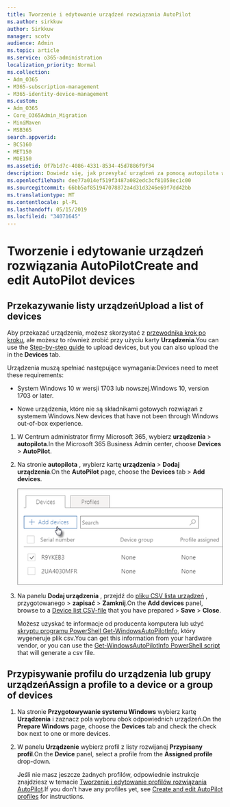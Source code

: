 ```yaml
---
title: Tworzenie i edytowanie urządzeń rozwiązania AutoPilot
ms.author: sirkkuw
author: Sirkkuw
manager: scotv
audience: Admin
ms.topic: article
ms.service: o365-administration
localization_priority: Normal
ms.collection:
- Adm_O365
- M365-subscription-management
- M365-identity-device-management
ms.custom:
- Adm_O365
- Core_O365Admin_Migration
- MiniMaven
- MSB365
search.appverid:
- BCS160
- MET150
- MOE150
ms.assetid: 0f7b1d7c-4086-4331-8534-45d7886f9f34
description: Dowiedz się, jak przesyłać urządzeń za pomocą autopilota w Microsoft 365 Business. Można przypisać profil do urządzenia lub grupy urządzeń.
ms.openlocfilehash: dee77a014ef519f3487a082edc3cf81058ec1c00
ms.sourcegitcommit: 66bb5af851947078872a4d31d3246e69f7dd42bb
ms.translationtype: MT
ms.contentlocale: pl-PL
ms.lasthandoff: 05/15/2019
ms.locfileid: "34071645"
---
```

# <a name="create-and-edit-autopilot-devices"></a><span data-ttu-id="437d4-104">Tworzenie i edytowanie urządzeń rozwiązania AutoPilot</span><span class="sxs-lookup"><span data-stu-id="437d4-104">Create and edit AutoPilot devices</span></span>

## <a name="upload-a-list-of-devices"></a><span data-ttu-id="437d4-105">Przekazywanie listy urządzeń</span><span class="sxs-lookup"><span data-stu-id="437d4-105">Upload a list of devices</span></span>

<span data-ttu-id="437d4-106">Aby przekazać urządzenia, możesz skorzystać z [przewodnika krok po kroku](add-autopilot-devices-and-profile.md), ale możesz to również zrobić przy użyciu karty **Urządzenia**.</span><span class="sxs-lookup"><span data-stu-id="437d4-106">You can use the [Step-by-step guide](add-autopilot-devices-and-profile.md) to upload devices, but you can also upload the in the **Devices** tab.</span></span> 
  
<span data-ttu-id="437d4-107">Urządzenia muszą spełniać następujące wymagania:</span><span class="sxs-lookup"><span data-stu-id="437d4-107">Devices need to meet these requirements:</span></span>
  
- <span data-ttu-id="437d4-108">System Windows 10 w wersji 1703 lub nowszej.</span><span class="sxs-lookup"><span data-stu-id="437d4-108">Windows 10, version 1703 or later.</span></span>
    
- <span data-ttu-id="437d4-109">Nowe urządzenia, które nie są składnikami gotowych rozwiązań z systemem Windows.</span><span class="sxs-lookup"><span data-stu-id="437d4-109">New devices that have not been through Windows out-of-box experience.</span></span>

1. <span data-ttu-id="437d4-110">W Centrum administrator firmy Microsoft 365, wybierz **urządzenia** \> **autopilota**.</span><span class="sxs-lookup"><span data-stu-id="437d4-110">In the Microsoft 365 Business Admin center, choose **Devices** \> **AutoPilot**.</span></span>
  
2. <span data-ttu-id="437d4-111">Na stronie **autopilota** , wybierz kartę **urządzenia** \> **Dodaj urządzenia**.</span><span class="sxs-lookup"><span data-stu-id="437d4-111">On the **AutoPilot** page, choose the **Devices** tab \> **Add devices**.</span></span>
    
    ![In the Devices tab, choose Add devices.](media/6ba81e22-c873-40ad-8a72-ce64d15ea6ba.png)
  
3. <span data-ttu-id="437d4-113">Na panelu **Dodaj urządzenia** , przejdź do [pliku CSV lista urządzeń](https://support.office.com/article/932e3676-2491-49f0-9177-d893d2f5276e) , przygotowanego \> **zapisać** \> **Zamknij**.</span><span class="sxs-lookup"><span data-stu-id="437d4-113">On the **Add devices** panel, browse to a [Device list CSV-file](https://support.office.com/article/932e3676-2491-49f0-9177-d893d2f5276e) that you have prepared \> **Save** \> **Close**.</span></span>
    
    <span data-ttu-id="437d4-114">Możesz uzyskać te informacje od producenta komputera lub użyć [skryptu programu PowerShell Get-WindowsAutoPilotInfo](https://www.powershellgallery.com/packages/Get-WindowsAutoPilotInfo), który wygeneruje plik csv.</span><span class="sxs-lookup"><span data-stu-id="437d4-114">You can get this information from your hardware vendor, or you can use the [Get-WindowsAutoPilotInfo PowerShell script](https://www.powershellgallery.com/packages/Get-WindowsAutoPilotInfo) that will generate a csv file.</span></span> 
    
## <a name="assign-a-profile-to-a-device-or-a-group-of-devices"></a><span data-ttu-id="437d4-115">Przypisywanie profilu do urządzenia lub grupy urządzeń</span><span class="sxs-lookup"><span data-stu-id="437d4-115">Assign a profile to a device or a group of devices</span></span>

1. <span data-ttu-id="437d4-116">Na stronie **Przygotowywanie systemu Windows** wybierz kartę **Urządzenia** i zaznacz pola wyboru obok odpowiednich urządzeń.</span><span class="sxs-lookup"><span data-stu-id="437d4-116">On the **Prepare Windows** page, choose the **Devices** tab and check the check box next to one or more devices.</span></span> 
    
2. <span data-ttu-id="437d4-117">W panelu **Urządzenie** wybierz profil z listy rozwijanej **Przypisany profil**.</span><span class="sxs-lookup"><span data-stu-id="437d4-117">On the **Device** panel, select a profile from the **Assigned profile** drop-down.</span></span> 
    
    <span data-ttu-id="437d4-118">Jeśli nie masz jeszcze żadnych profilów, odpowiednie instrukcje znajdziesz w temacie [Tworzenie i edytowanie profilów rozwiązania AutoPilot](create-and-edit-autopilot-profiles.md).</span><span class="sxs-lookup"><span data-stu-id="437d4-118">If you don't have any profiles yet, see [Create and edit AutoPilot profiles](create-and-edit-autopilot-profiles.md) for instructions.</span></span> 
    
